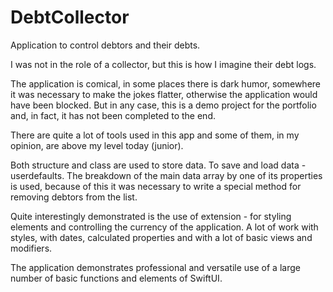 # DebtCollector

Application to control debtors and their debts.

I was not in the role of a collector, but this is how I imagine their debt logs.

The application is comical, in some places there is dark humor, somewhere it was necessary to make the jokes flatter, otherwise the application would have been blocked. But in any case, this is a demo project for the portfolio and, in fact, it has not been completed to the end.

There are quite a lot of tools used in this app and some of them, in my opinion, are above my level today (junior).

Both structure and class are used to store data. To save and load data - userdefaults. The breakdown of the main data array by one of its properties is used, because of this it was necessary to write a special method for removing debtors from the list.

Quite interestingly demonstrated is the use of extension - for styling elements and controlling the currency of the application. A lot of work with styles, with dates, calculated properties and with a lot of basic views and modifiers.

The application demonstrates professional and versatile use of a large number of basic functions and elements of SwiftUI.
